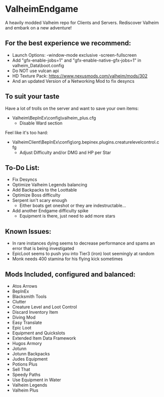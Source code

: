 # ValheimEndgame
A heavily modded Valheim repo for Clients and Servers. Rediscover Valheim and embark on a new adventure!

## For the best experience we recommend:
- Launch Options: -window-mode exclusive -screen-fullscreen
- Add "gfx-enable-jobs=1" and "gfx-enable-native-gfx-jobs=1" in valheim_Data\boot.config
- Do NOT use vulcan api
- HD Texture Pack: https://www.nexusmods.com/valheim/mods/302
- And an updated Version of a Networking Mod to fix desyncs

## To suit your taste
Have a lot of trolls on the server and want to save your own items:
- Valheim\BepInEx\config\valheim_plus.cfg
   - Disable Ward section

Feel like it's too hard:
- ValheimClient\BepInEx\config\org.bepinex.plugins.creaturelevelcontrol.cfg
   - Adjust Difficulty and/or DMG and HP per Star

## To-Do List:
- Fix Desyncs
- Optimize Valheim Legends balancing
- Add Backpacks to the Loottable
- Optimize Boss difficulty
- Serpent isn't scary enough
   - Either boats get oneshot or they are indestructable...
- Add another Endgame difficulty spike
   - Equipment is there, just need to add more stars

## Known Issues:
- In rare instances dying seems to decrease performance and spams an error that is being investigated
- EpicLoot seems to push you into Tier3 (iron) loot seemingly at random
- Monk needs 400 stamina for his flying kick sometimes

## Mods Included, configured and balanced:
- Atos Arrows
- BepInEx
- Blacksmith Tools
- Clutter
- Creature Level and Loot Control
- Discard Inventory Item
- Diving Mod
- Easy Translate
- Epic Loot
- Equipment and Quickslots
- Extended Item Data Framework
- Hugos Armory
- Jotunn
- Jotunn Backpacks
- Judes Equipment
- Potions Plus
- Sell That
- Speedy Paths
- Use Equipment in Water
- Valheim Legends
- Valheim Plus
